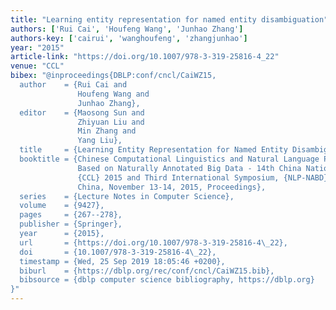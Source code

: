```yaml
---
title: "Learning entity representation for named entity disambiguation"
authors: ['Rui Cai', 'Houfeng Wang', 'Junhao Zhang']
authors-key: ['cairui', 'wanghoufeng', 'zhangjunhao']
year: "2015"
article-link: "https://doi.org/10.1007/978-3-319-25816-4_22"
venue: "CCL"
bibex: "@inproceedings{DBLP:conf/cncl/CaiWZ15,
  author    = {Rui Cai and
               Houfeng Wang and
               Junhao Zhang},
  editor    = {Maosong Sun and
               Zhiyuan Liu and
               Min Zhang and
               Yang Liu},
  title     = {Learning Entity Representation for Named Entity Disambiguation},
  booktitle = {Chinese Computational Linguistics and Natural Language Processing
               Based on Naturally Annotated Big Data - 14th China National Conference,
               {CCL} 2015 and Third International Symposium, {NLP-NABD} 2015, Guangzhou,
               China, November 13-14, 2015, Proceedings},
  series    = {Lecture Notes in Computer Science},
  volume    = {9427},
  pages     = {267--278},
  publisher = {Springer},
  year      = {2015},
  url       = {https://doi.org/10.1007/978-3-319-25816-4\_22},
  doi       = {10.1007/978-3-319-25816-4\_22},
  timestamp = {Wed, 25 Sep 2019 18:05:46 +0200},
  biburl    = {https://dblp.org/rec/conf/cncl/CaiWZ15.bib},
  bibsource = {dblp computer science bibliography, https://dblp.org}
}"
---
```


